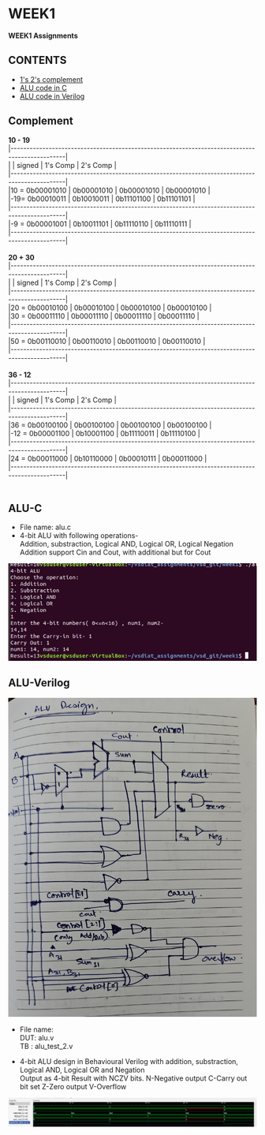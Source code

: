 # WEEK1

**WEEK1 Assignments**

## CONTENTS
* [1's 2's complement](#Complement) 
* [ALU code in C](#ALU-C)
* [ALU code in Verilog](#ALU-Verilog)

## Complement

**10 - 19** <br />
|-----------------------------------------------------------------------------------------------|<br />
|			|	signed		|	1's Comp	|	2's Comp	|<br />
|-----------------------------------------------------------------------------------------------|<br />
|10 = 0b00001010 	|	0b00001010	|	0b00001010	|	0b00001010	|<br />
|-19= 0b00010011	|	0b10010011	|	0b11101100	|	0b11101101	|<br />
|-----------------------------------------------------------------------------------------------|<br />
|-9 = 0b00001001	|	0b10011101	|	0b11110110	|	0b11110111	|<br />
|-----------------------------------------------------------------------------------------------|<br />
<br />
**20 + 30**<br />
|-----------------------------------------------------------------------------------------------|<br />
|			|	signed		|	1's Comp	|	2's Comp	|<br />
|-----------------------------------------------------------------------------------------------|<br />
|20 = 0b00010100	|	0b00010100	|	0b00010100	|	0b00010100	|<br />
|30 = 0b00011110	|	0b00011110	|	0b00011110	|	0b00011110	|<br />
|-----------------------------------------------------------------------------------------------|<br />
|50 = 0b00110010	|	0b00110010	|	0b00110010	|	0b00110010	|<br />
|-----------------------------------------------------------------------------------------------|<br />
<br />
**36 - 12**<br />
|-----------------------------------------------------------------------------------------------|<br />
|			|	signed		|	1's Comp	|	2's Comp	|<br />
|-----------------------------------------------------------------------------------------------|<br />
|36 = 0b00100100	|	0b00100100	|	0b00100100	|	0b00100100	|<br />
|-12 = 0b00001100	|	0b10001100	|	0b11110011	|	0b11110100	|<br />
|-----------------------------------------------------------------------------------------------|<br />
|24 = 0b00011000	|	0b10110000	|	0b00010111	|	0b00011000	|<br />
|-----------------------------------------------------------------------------------------------|<br />
<br />

## ALU-C

* File name: alu.c <br />
* 4-bit ALU with following operations-<br />
    Addition, substraction, Logical AND, Logical OR, Logical Negation <br />
    Addition support Cin and Cout, with additional but for Cout <br />
	
![C program ALU addition output](alu_c.png)
 
## ALU-Verilog

![ALU Diagram](alu_diag.jpg)

* File name: <br />
    DUT: alu.v <br />
    TB : alu_test_2.v <br />

* 4-bit ALU design in Behavioural Verilog with addition, substraction, Logical AND, Logical OR and Negation  
    Output as 4-bit Result with NCZV bits.
    N-Negative output
    C-Carry out bit set
    Z-Zero output
    V-Overflow 
     
![ALU TB waveform](alu_tb_Waveform.png)
